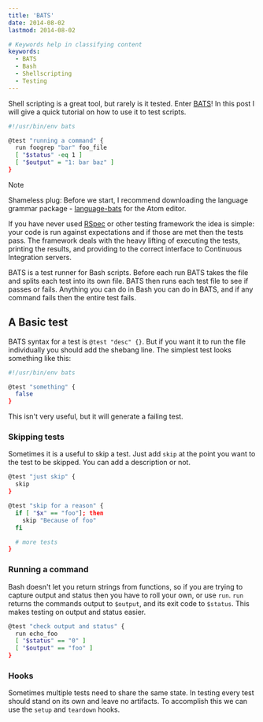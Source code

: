 ```yaml
---
title: 'BATS'
date: 2014-08-02
lastmod: 2014-08-02

# Keywords help in classifying content
keywords:
  - BATS
  - Bash
  - Shellscripting
  - Testing
---
```


Shell scripting is a great tool, but rarely is it tested. Enter [BATS](https://github.com/sstephenson/bats)! In this post I will give a quick tutorial on how to use it to test scripts.

```bash
#!/usr/bin/env bats

@test "running a command" {
  run foogrep "bar" foo_file
  [ "$status" -eq 1 ]
  [ "$output" = "1: bar baz" ]
}
```

<!--more-->


> [!NOTE]
> Shameless plug: Before we start, I recommend downloading the language grammar package - [language-bats](https://atom.io/packages/language-bats) for the Atom editor.

If you have never used [RSpec](http://rspec.info/) or other testing framework the idea is simple: your code is run against expectations and if those are met then the tests pass. The framework deals with the heavy lifting of executing the tests, printing the results, and providing to the correct interface to Continuous Integration servers.

BATS is a test runner for Bash scripts. Before each run BATS takes the file and splits each test into its own file. BATS then runs each test file to see if passes or fails. Anything you can do in Bash you can do in BATS, and if any command fails then the entire test fails.

## A Basic test

BATS syntax for a test is `@test "desc" {}`. But if you want it to run the file individually you should add the shebang line. The simplest test looks something like this:

```bash
#!/usr/bin/env bats

@test "something" {
  false
}

```

This isn't very useful, but it will generate a failing test.

### Skipping tests

Sometimes it is a useful to skip a test. Just add `skip` at the point you want to the test to be skipped. You can add a description or not.

```bash
@test "just skip" {
  skip
}

@test "skip for a reason" {
  if [ "$x" == "foo"]; then
    skip "Because of foo"
  fi

  # more tests
}

```

### Running a command

Bash doesn't let you return strings from functions, so if you are trying to capture output and status then you have to roll your own, or use `run`. `run` returns the commands output to `$output`, and its exit code to `$status`. This makes testing on output and status easier.

```bash
@test "check output and status" {
  run echo_foo
  [ "$status" == "0" ]
  [ "$output" == "foo" ]
}

```

### Hooks

Sometimes multiple tests need to share the same state. In testing every test should stand on its own and leave no artifacts. To accomplish this we can use the `setup` and `teardown` hooks.
